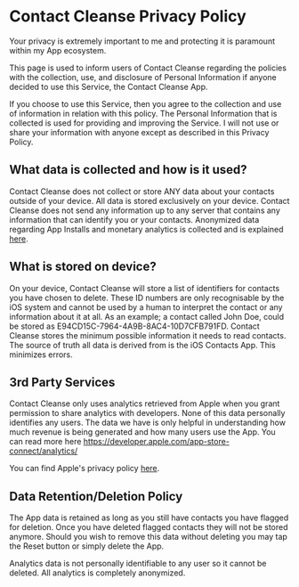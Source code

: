 # Contact Cleanse Privacy Policy

Your privacy is extremely important to me and protecting it is paramount within my App ecosystem.

This page is used to inform users of Contact Cleanse regarding the policies with the collection, use, and disclosure of Personal Information if anyone decided to use this Service, the Contact Cleanse App.

If you choose to use this Service, then you agree to the collection and use of information in relation with this policy. The Personal Information that is collected is used for providing and improving the Service. I will not use or share your information with anyone except as described in this Privacy Policy.

## What data is collected and how is it used?

Contact Cleanse does not collect or store ANY data about your contacts outside of your device. All data is stored exclusively on your device.
Contact Cleanse does not send any information up to any server that contains any information that can identify you or your contacts. 
Anonymized data regarding App Installs and monetary analytics is collected and is explained [here](#3rd-party-services).

## What is stored on device?

On your device, Contact Cleanse will store a list of identifiers for contacts you have chosen to delete. 
These ID numbers are only recognisable by the iOS system and cannot be used by a human to interpret the contact or any information about it at all. As an example; a contact called John Doe, could be stored as E94CD15C-7964-4A9B-8AC4-10D7CFB791FD. Contact Cleanse stores the minimum possible information it needs to read contacts. The source of truth all data is derived from is the iOS Contacts App. This minimizes errors.

## 3rd Party Services

Contact Cleanse only uses analytics retrieved from Apple when you grant permission to share analytics with developers. None of this data personally identifies any users. The data we have is only helpful in understanding how much revenue is being generated and how many users use the App. You can read more here https://developer.apple.com/app-store-connect/analytics/

You can find Apple's privacy policy [here](https://www.apple.com/legal/privacy/en-ww/).

## Data Retention/Deletion Policy

The App data is retained as long as you still have contacts you have flagged for deletion. Once you have deleted flagged contacts they will not be stored anymore. Should you wish to remove this data without deleting you may tap the Reset button or simply delete the App.

Analytics data is not personally identifiable to any user so it cannot be deleted. All analytics is completely anonymized.
